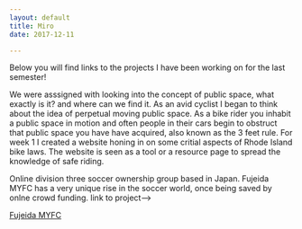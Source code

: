 ```yaml
---
layout: default
title: Miro 
date: 2017-12-11

---
```


Below you will find links to the projects I have been working on for the last semester!

We were asssigned with looking into the concept of public space, what exactly is it? and where can we find it. As an avid cyclist I began to think about the idea of perpetual moving public space. As a bike rider you inhabit a public space in motion and often people in their cars begin to obstruct that public space you have have acquired, also known as the 3 feet rule. For week 1 I created a website honing in on some critial aspects of Rhode Island bike laws. The website is seen as a tool or a resource page to spread the knowledge of safe riding. 

Online division three soccer ownership group based in Japan. Fujeida MYFC has a very unique rise in the soccer world, once being saved by onlne crowd funding. link to project-->

[Fujeida MYFC](/FMYFC/myfc.html)


